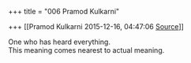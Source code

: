 +++
title = "006 Pramod Kulkarni"

+++
[[Pramod Kulkarni	2015-12-16, 04:47:06 [Source](https://groups.google.com/g/samskrita/c/QnH25qUSRMw)]]



One who has heard everything.  
This meaning comes nearest to actual meaning.  

